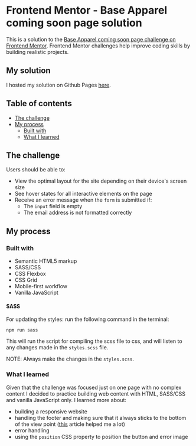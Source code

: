 # Frontend Mentor - Base Apparel coming soon page solution

This is a solution to the [Base Apparel coming soon page challenge on Frontend Mentor](https://www.frontendmentor.io/challenges/base-apparel-coming-soon-page-5d46b47f8db8a7063f9331a0). Frontend Mentor challenges help improve coding skills by building realistic projects.

## My solution

I hosted my solution on Github Pages [here](https://susi189.github.io/fm-coming-soon-page/).

## Table of contents

- [The challenge](#the-challenge)
- [My process](#my-process)
  - [Built with](#built-with)
  - [What I learned](#what-i-learned)

## The challenge

Users should be able to:

- View the optimal layout for the site depending on their device's screen size
- See hover states for all interactive elements on the page
- Receive an error message when the `form` is submitted if:
  - The `input` field is empty
  - The email address is not formatted correctly

## My process

### Built with

- Semantic HTML5 markup
- SASS/CSS
- CSS Flexbox
- CSS Grid
- Mobile-first workflow
- Vanilla JavaScript

#### SASS

For updating the styles: run the following command in the terminal:

`npm run sass`

This will run the script for compiling the scss file to css, and will listen to any changes made in the `styles.scss` file.

NOTE: Always make the changes in the `styles.scss`.

### What I learned

Given that the challenge was focused just on one page with no complex content I decided to practice building web content with HTML, SASS/CSS and vanilla JavaScript only. I learned more about:

- building a responsive website
- handling the footer and making sure that it always sticks to the bottom of the view point ([this](https://www.freecodecamp.org/news/how-to-keep-your-footer-where-it-belongs-59c6aa05c59c/) article helped me a lot)
- error handling
- using the `position` CSS property to position the button and error image

